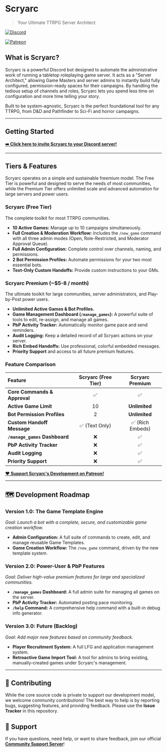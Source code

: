 # Scryarc
> Your Ultimate TTRPG Server Architect

[![Discord](https://img.shields.io/discord/661388927734775859?label=Support%20Server&logo=discord&style=for-the-badge)](https://discord.gg/8N2Rzjrk2n)

[![Patreon](https://img.shields.io/badge/Patreon-Support%20Us-FF424D?logo=patreon&style=for-the-badge)](https://patreon.com/GalacticCampaigns)

## What is Scryarc?

Scryarc is a powerful Discord bot designed to automate the administrative work of running a tabletop roleplaying game server. It acts as a "Server Architect," allowing Game Masters and server admins to instantly build fully configured, permission-ready spaces for their campaigns. By handling the tedious setup of channels and roles, Scryarc lets you spend less time on configuration and more time telling your story.

Built to be system-agnostic, Scryarc is the perfect foundational tool for any TTRPG, from D&D and Pathfinder to Sci-Fi and horror campaigns.

---

## Getting Started

**[➡️ Click here to invite Scryarc to your Discord server!](https://discord.com/oauth2/authorize?client_id=1402363837637988488&permissions=275146427408&integration_type=0&scope=bot+applications.commands)**


---

## Tiers & Features

Scryarc operates on a simple and sustainable freemium model. The Free Tier is powerful and designed to serve the needs of most communities, while the Premium Tier offers unlimited scale and advanced automation for large servers and power users.

### **Scryarc (Free Tier)**
The complete toolkit for most TTRPG communities.
* **10 Active Games:** Manage up to 10 campaigns simultaneously.
* **Full Creation & Moderation Workflow:** Includes the `/new_game` command with all three admin modes (Open, Role-Restricted, and Moderator Approval Queue).
* **Full Admin Configuration:** Complete control over channels, naming, and permissions.
* **2 Bot Permission Profiles:** Automate permissions for your two most essential bots.
* **Text-Only Custom Handoffs:** Provide custom instructions to your GMs.

### **Scryarc Premium (~$5-8 / month)**
The ultimate toolkit for large communities, server administrators, and Play-by-Post power users.
* **Unlimited Active Games & Bot Profiles.**
* **Game Management Dashboard (`/manage_games`):** A powerful suite of tools to edit, re-assign, and manage all games.
* **PbP Activity Tracker:** Automatically monitor game pace and send reminders.
* **Audit Logging:** Keep a detailed record of all Scryarc actions on your server.
* **Rich Embed Handoffs:** Use professional, colorful embedded messages.
* **Priority Support** and access to all future premium features.

### **Feature Comparison**

| Feature                      | Scryarc (Free Tier) | Scryarc Premium |
| :--------------------------- | :-----------------: | :---------------: |
| **Core Commands & Approval** | ✅                  | ✅                |
| **Active Game Limit** | 10                  | **Unlimited** |
| **Bot Permission Profiles** | 2                   | **Unlimited** |
| **Custom Handoff Message** | ✅ (Text Only)      | ✅ (Rich Embeds)  |
| **`/manage_games` Dashboard**| ❌                  | ✅                |
| **PbP Activity Tracker** | ❌                  | ✅                |
| **Audit Logging** | ❌                  | ✅                |
| **Priority Support** | ❌                  | ✅                |

**[❤️ Support Scryarc's Development on Patreon!](https://patreon.com/GalacticCampaigns)**

---

## 🗺️ Development Roadmap

### **Version 1.0: The Game Template Engine**
*Goal: Launch a bot with a complete, secure, and customizable game creation workflow.*
* **Admin Configuration:** A full suite of commands to create, edit, and manage reusable Game Templates.
* **Game Creation Workflow:** The `/new_game` command, driven by the new template system.

### **Version 2.0: Power-User & PbP Features**
*Goal: Deliver high-value premium features for large and specialized communities.*
* **`/manage_games` Dashboard:** A full admin suite for managing all games on the server.
* **PbP Activity Tracker:** Automated posting pace monitoring.
* **`/help` Command:** A comprehensive help command with a built-in debug info generator.

### **Version 3.0: Future (Backlog)**
*Goal: Add major new features based on community feedback.*
* **Player Recruitment System:** A full LFG and application management system.
* **Retroactive Game Import Tool:** A tool for admins to bring existing, manually-created games under Scryarc's management.

---

## 🤝 Contributing

While the core source code is private to support our development model, we welcome community contributions! The best way to help is by reporting bugs, suggesting features, and providing feedback. Please use the **Issue Tracker** in this repository.

## 💬 Support

If you have questions, need help, or want to share feedback, join our official **[Community Support Server](https://discord.gg/8N2Rzjrk2n)**!
